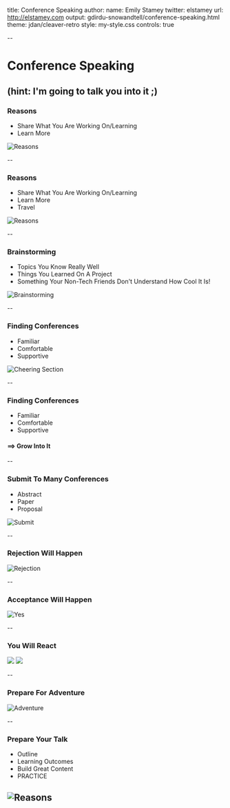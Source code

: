 title: Conference Speaking
author:
  name: Emily Stamey
  twitter: elstamey
  url: http://elstamey.com
output: gdirdu-snowandtell/conference-speaking.html
theme: jdan/cleaver-retro
style: my-style.css
controls: true

-- 

# Conference Speaking

(hint: I'm going to talk you into it ;) 
--

### Reasons 
-  Share What You Are Working On/Learning
-  Learn More

![Reasons](imgs/learn-teach.gif)

--

### Reasons 
-  Share What You Are Working On/Learning
-  Learn More
-  Travel 



![Reasons](imgs/travel-turtles.gif)

--

### Brainstorming

- Topics You Know Really Well
- Things You Learned On A Project
- Something Your Non-Tech Friends Don't Understand How Cool It Is!

![Brainstorming](imgs/thinking.gif)

--

### Finding Conferences

- Familiar
- Comfortable
- Supportive

![Cheering Section](imgs/cheering.gif)

--

### Finding Conferences

- Familiar
- Comfortable
- Supportive

#### ==> Grow Into It
--

### Submit To Many Conferences

- Abstract
- Paper
- Proposal

![Submit](imgs/submit-cfp.gif)

--

### Rejection Will Happen

![Rejection](imgs/rejection.gif)

--

### Acceptance Will Happen

![Yes](imgs/yes.gif)


--

### You Will React

![](imgs/freak-out.gif)
![](imgs/omg-accepted.gif)


--

### Prepare For Adventure


![Adventure](imgs/adventure.gif)

--

### Prepare Your Talk

- Outline
- Learning Outcomes
- Build Great Content
- PRACTICE

![Reasons](imgs/travel.jpg)
--